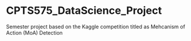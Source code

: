 # CPTS575_DataScience_Project
Semester project based on the Kaggle competition titled as Mehcanism of Action (MoA) Detection
